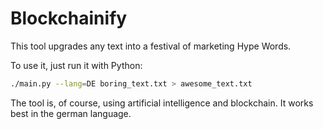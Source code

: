 # Blockchainify
This tool upgrades any text into a festival of marketing Hype Words.

To use it, just run it with Python:

```bash
./main.py --lang=DE boring_text.txt > awesome_text.txt
``` 

The tool is, of course, using artificial intelligence and blockchain.
It works best in the german language.
